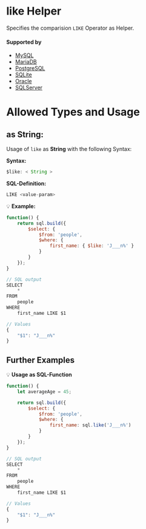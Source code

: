 # like Helper
Specifies the comparision `LIKE` Operator as Helper.

#### Supported by
- [MySQL](https://dev.mysql.com/doc/refman/5.7/en/string-comparison-functions.html#operator_like)
- [MariaDB](https://mariadb.com/kb/en/library/like/)
- [PostgreSQL](https://www.postgresql.org/docs/9.5/static/functions-matching.html)
- [SQLite](https://sqlite.org/lang_expr.html#like)
- [Oracle](https://docs.oracle.com/cd/B13789_01/server.101/b10759/conditions016.htm)
- [SQLServer](https://docs.microsoft.com/en-US/sql/t-sql/language-elements/like-transact-sql)

# Allowed Types and Usage

## as String:

Usage of `like` as **String** with the following Syntax:

**Syntax:**

```javascript
$like: < String >
```

**SQL-Definition:**
```javascript
LIKE <value-param>
```

:bulb: **Example:**
```javascript
function() {
    return sql.build({
        $select: {
            $from: 'people',
            $where: {
                first_name: { $like: 'J___n%' }
            }
        }
    });
}

// SQL output
SELECT
    *
FROM
    people
WHERE
    first_name LIKE $1

// Values
{
    "$1": "J___n%"
}
```

## Further Examples

:bulb: **Usage as SQL-Function**
```javascript
function() {
    let averageAge = 45;

    return sql.build({
        $select: {
            $from: 'people',
            $where: {
                first_name: sql.like('J___n%')
            }
        }
    });
}

// SQL output
SELECT
    *
FROM
    people
WHERE
    first_name LIKE $1

// Values
{
    "$1": "J___n%"
}
```

